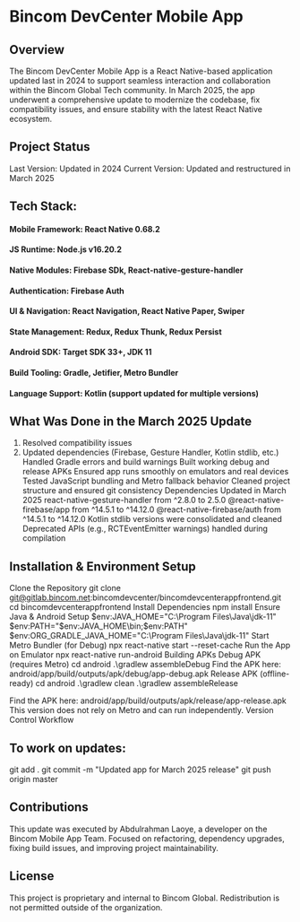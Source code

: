 # Bincom DevCenter Mobile App
## Overview
The Bincom DevCenter Mobile App is a React Native-based application updated last in 2024 to support seamless interaction and collaboration within the Bincom Global Tech community. In March 2025, the app underwent a comprehensive update to modernize the codebase, fix compatibility issues, and ensure stability with the latest React Native ecosystem.

## Project Status
Last Version: Updated in 2024
Current Version: Updated and restructured in March 2025

## Tech Stack:
#### Mobile Framework: React Native 0.68.2
#### JS Runtime: Node.js v16.20.2
#### Native Modules: Firebase SDk, React-native-gesture-handler
#### Authentication: Firebase Auth
#### UI & Navigation: React Navigation, React Native Paper, Swiper
#### State Management: Redux, Redux Thunk, Redux Persist
#### Android SDK: Target SDK 33+, JDK 11
#### Build Tooling: Gradle, Jetifier, Metro Bundler
#### Language Support: Kotlin (support updated for multiple versions)

## What Was Done in the March 2025 Update
1. Resolved compatibility issues
2. Updated dependencies (Firebase, Gesture Handler, Kotlin stdlib, etc.)
Handled Gradle errors and build warnings
Built working debug and release APKs
Ensured app runs smoothly on emulators and real devices
Tested JavaScript bundling and Metro fallback behavior
Cleaned project structure and ensured git consistency
Dependencies Updated in March 2025
react-native-gesture-handler from ^2.8.0 to 2.5.0
@react-native-firebase/app from ^14.5.1 to ^14.12.0
@react-native-firebase/auth from ^14.5.1 to ^14.12.0
Kotlin stdlib versions were consolidated and cleaned
Deprecated APIs (e.g., RCTEventEmitter warnings) handled during compilation

## Installation & Environment Setup
Clone the Repository
git clone git@gitlab.bincom.net:bincomdevcenter/bincomdevcenterappfrontend.git
cd bincomdevcenterappfrontend
Install Dependencies
npm install
Ensure Java & Android Setup
$env:JAVA_HOME="C:\Program Files\Java\jdk-11"
$env:PATH="$env:JAVA_HOME\bin;$env:PATH"
$env:ORG_GRADLE_JAVA_HOME="C:\Program Files\Java\jdk-11"
Start Metro Bundler (for Debug)
npx react-native start --reset-cache
Run the App on Emulator
npx react-native run-android
Building APKs
Debug APK (requires Metro)
cd android
.\gradlew assembleDebug
Find the APK here:
 android/app/build/outputs/apk/debug/app-debug.apk
Release APK (offline-ready)
cd android
.\gradlew clean
.\gradlew assembleRelease

Find the APK here:
 android/app/build/outputs/apk/release/app-release.apk
This version does not rely on Metro and can run independently.
Version Control Workflow

## To work on updates:
git add .
git commit -m "Updated app for March 2025 release"
git push origin master

## Contributions
This update was executed by Abdulrahman Laoye, a developer on the Bincom Mobile App Team. Focused on refactoring, dependency upgrades, fixing build issues, and improving project maintainability.

## License
This project is proprietary and internal to Bincom Global. Redistribution is not permitted outside of the organization.
